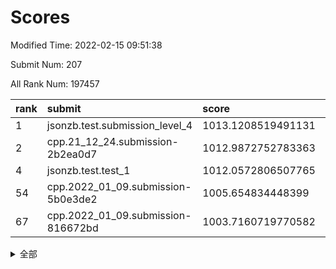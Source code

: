 # Scores

Modified Time: 2022-02-15 09:51:38

Submit Num: 207

All Rank Num: 197457

| rank |               submit               |       score        |       sigma        | pk_num |
| :--- | :--------------------------------- | :----------------- | :----------------- | :----- |
| 1    | jsonzb.test.submission_level_4     | 1013.1208519491131 | 0.8234816858792181 | 3819   |
| 2    | cpp.21_12_24.submission-2b2ea0d7   | 1012.9872752783363 | 0.8202545568765791 | 3818   |
| 4    | jsonzb.test.test_1                 | 1012.0572806507765 | 0.7974377957076141 | 3818   |
| 54   | cpp.2022_01_09.submission-5b0e3de2 | 1005.654834448399  | 0.7189009464188135 | 3815   |
| 67   | cpp.2022_01_09.submission-816672bd | 1003.7160719770582 | 0.7129818443655291 | 3813   |


<details>
<summary>全部</summary>

| rank |                 submit                 |       score        |       sigma        | pk_num |
| :--- | :------------------------------------- | :----------------- | :----------------- | :----- |
| 1    | jsonzb.test.submission_level_4         | 1013.1208519491131 | 0.8234816858792181 | 3819   |
| 2    | cpp.21_12_24.submission-2b2ea0d7       | 1012.9872752783363 | 0.8202545568765791 | 3818   |
| 3    | gobigger.level_3.submission_level_3_20 | 1012.2704868410905 | 0.7837275195411042 | 3817   |
| 4    | jsonzb.test.test_1                     | 1012.0572806507765 | 0.7974377957076141 | 3818   |
| 5    | gobigger.level_3.submission_level_3_4  | 1011.3306605239701 | 0.7703583257266737 | 3815   |
| 6    | gobigger.level_3.submission_level_3_40 | 1011.2782003821378 | 0.762131527229144  | 3817   |
| 7    | gobigger.level_3.submission_level_3_12 | 1011.0386971278041 | 0.7785132730199694 | 3818   |
| 8    | gobigger.level_3.submission_level_3_44 | 1011.0244369917266 | 0.761682324523414  | 3819   |
| 9    | gobigger.level_3.submission_level_3_23 | 1010.8404946622921 | 0.7468918297571978 | 3814   |
| 10   | gobigger.level_3.submission_level_3_13 | 1010.7669557691759 | 0.7732755134352934 | 3815   |
| 11   | gobigger.level_3.submission_level_3_19 | 1010.6986012846648 | 0.7561916388789119 | 3817   |
| 12   | gobigger.level_3.submission_level_3_0  | 1010.6403946271433 | 0.7751846528843467 | 3820   |
| 13   | gobigger.level_3.submission_level_3_48 | 1010.5681781988277 | 0.7635531395671625 | 3818   |
| 14   | gobigger.level_3.submission_level_3_49 | 1010.488440063941  | 0.7755956642277355 | 3817   |
| 15   | gobigger.level_3.submission_level_3_8  | 1010.4657200994101 | 0.773730972269473  | 3810   |
| 16   | gobigger.level_3.submission_level_3_11 | 1010.4627378909992 | 0.7828851461741708 | 3819   |
| 17   | gobigger.level_3.submission_level_3_37 | 1010.3705948519059 | 0.7868964131626983 | 3812   |
| 18   | gobigger.level_3.submission_level_3_24 | 1010.3053425617993 | 0.7516950653255527 | 3815   |
| 19   | gobigger.level_3.submission_level_3_38 | 1010.3034096331503 | 0.7538350525643133 | 3819   |
| 20   | gobigger.level_3.submission_level_3_10 | 1010.250569825397  | 0.7607406215672115 | 3818   |
| 21   | gobigger.level_3.submission_level_3_2  | 1010.2434823789059 | 0.7636592202556849 | 3814   |
| 22   | gobigger.level_3.submission_level_3_17 | 1010.1488029329338 | 0.771823854412335  | 3817   |
| 23   | gobigger.level_3.submission_level_3_22 | 1010.0988595510635 | 0.7693196859021786 | 3814   |
| 24   | gobigger.level_3.submission_level_3_29 | 1010.0388628909558 | 0.7489712984507739 | 3815   |
| 25   | gobigger.level_3.submission_level_3_34 | 1010.0378344076958 | 0.7389729485213054 | 3814   |
| 26   | gobigger.level_3.submission_level_3_1  | 1009.9809404212747 | 0.7518687008764702 | 3812   |
| 27   | gobigger.level_3.submission_level_3_9  | 1009.9538761456712 | 0.762379642731996  | 3818   |
| 28   | gobigger.level_3.submission_level_3_39 | 1009.9497034870425 | 0.74102824324483   | 3816   |
| 29   | gobigger.level_3.submission_level_3_5  | 1009.9244395418654 | 0.7448850830175504 | 3812   |
| 30   | gobigger.level_3.submission_level_3_47 | 1009.9067042860129 | 0.7388278073214771 | 3819   |
| 31   | gobigger.level_3.submission_level_3_14 | 1009.8836471736422 | 0.7817812828645211 | 3818   |
| 32   | gobigger.level_3.submission_level_3_25 | 1009.7960629116153 | 0.7519962511080808 | 3810   |
| 33   | gobigger.level_3.submission_level_3_35 | 1009.7478381311597 | 0.7808220284144427 | 3816   |
| 34   | gobigger.level_3.submission_level_3_41 | 1009.7205466026513 | 0.7602542839298491 | 3817   |
| 35   | gobigger.level_3.submission_level_3_28 | 1009.5798165932207 | 0.7581473176321855 | 3819   |
| 36   | gobigger.level_3.submission_level_3_3  | 1009.5149749935985 | 0.7489065921022395 | 3814   |
| 37   | gobigger.level_3.submission_level_3_26 | 1009.4657029252372 | 0.7509235471673067 | 3810   |
| 38   | gobigger.level_3.submission_level_3_18 | 1009.4542350828835 | 0.7521292764890374 | 3817   |
| 39   | gobigger.level_3.submission_level_3_45 | 1009.3887545387263 | 0.7543541503913628 | 3816   |
| 40   | gobigger.level_3.submission_level_3_30 | 1009.3075362601804 | 0.7457223639108677 | 3816   |
| 41   | gobigger.level_3.submission_level_3_32 | 1009.1746632834962 | 0.7415575928254718 | 3819   |
| 42   | gobigger.level_3.submission_level_3_21 | 1008.9804396782404 | 0.7185568987990422 | 3812   |
| 43   | gobigger.level_3.submission_level_3_33 | 1008.958708578103  | 0.7553938429294667 | 3816   |
| 44   | gobigger.level_3.submission_level_3_43 | 1008.9217462745455 | 0.7537712580645677 | 3817   |
| 45   | gobigger.level_3.submission_level_3_31 | 1008.9179985650167 | 0.7393644579510843 | 3808   |
| 46   | gobigger.level_3.submission_level_3_27 | 1008.9119662590012 | 0.7611700282563564 | 3817   |
| 47   | gobigger.level_3.submission_level_3_46 | 1008.8173742182546 | 0.7544342309218242 | 3817   |
| 48   | gobigger.level_3.submission_level_3_42 | 1008.8148290973882 | 0.7393280934114251 | 3822   |
| 49   | gobigger.level_3.submission_level_3_7  | 1008.7988402012651 | 0.752439108200891  | 3814   |
| 50   | gobigger.level_3.submission_level_3_15 | 1008.7495972097047 | 0.7402653939130353 | 3820   |
| 51   | gobigger.level_3.submission_level_3_36 | 1008.6487296769313 | 0.7296106004482102 | 3819   |
| 52   | gobigger.level_3.submission_level_3_6  | 1008.4090043303792 | 0.7444769313432936 | 3820   |
| 53   | gobigger.level_3.submission_level_3_16 | 1008.4022196947694 | 0.746133787217333  | 3819   |
| 54   | cpp.2022_01_09.submission-5b0e3de2     | 1005.654834448399  | 0.7189009464188135 | 3815   |
| 55   | gobigger.level_1.submission_level_1_44 | 1005.303850814941  | 0.7213833579050977 | 3815   |
| 56   | gobigger.level_1.submission_level_1_29 | 1005.2252292027274 | 0.7172369111810154 | 3816   |
| 57   | gobigger.level_1.submission_level_1_22 | 1004.5655208022374 | 0.7330077512236772 | 3816   |
| 58   | gobigger.level_1.submission_level_1_21 | 1004.4367451845357 | 0.7257815059806002 | 3817   |
| 59   | gobigger.level_1.submission_level_1_23 | 1004.2081276165334 | 0.7216429471596185 | 3821   |
| 60   | gobigger.level_1.submission_level_1_13 | 1004.1776047029434 | 0.7194856586788295 | 3820   |
| 61   | gobigger.level_1.submission_level_1_26 | 1004.156609726888  | 0.7227269232908569 | 3817   |
| 62   | gobigger.level_1.submission_level_1_33 | 1004.0592876178356 | 0.7257135854762176 | 3820   |
| 63   | gobigger.level_1.submission_level_1_45 | 1004.0480098779285 | 0.7270272310165826 | 3820   |
| 64   | gobigger.level_1.submission_level_1_31 | 1003.7725280093559 | 0.7151258359391907 | 3813   |
| 65   | gobigger.level_1.submission_level_1_25 | 1003.7323565816127 | 0.7137596572976747 | 3816   |
| 66   | gobigger.level_1.submission_level_1_14 | 1003.7237053042286 | 0.7152226355781568 | 3815   |
| 67   | cpp.2022_01_09.submission-816672bd     | 1003.7160719770582 | 0.7129818443655291 | 3813   |
| 68   | gobigger.level_1.submission_level_1_8  | 1003.6668287293647 | 0.7178602893063143 | 3812   |
| 69   | gobigger.level_1.submission_level_1_17 | 1003.6654529811341 | 0.7062255640264525 | 3820   |
| 70   | gobigger.level_1.submission_level_1_11 | 1003.6471031823534 | 0.7236519691889155 | 3809   |
| 71   | gobigger.level_1.submission_level_1_3  | 1003.6438476295931 | 0.7093543132463607 | 3812   |
| 72   | gobigger.level_1.submission_level_1_34 | 1003.5183294397871 | 0.7129011426832066 | 3814   |
| 73   | gobigger.level_1.submission_level_1_48 | 1003.4603237188578 | 0.7072900595815156 | 3820   |
| 74   | gobigger.level_1.submission_level_1_39 | 1003.4312492062082 | 0.7234343268056004 | 3811   |
| 75   | gobigger.level_1.submission_level_1_9  | 1003.3988249582128 | 0.7091045536464932 | 3812   |
| 76   | gobigger.level_1.submission_level_1_41 | 1003.3278388736621 | 0.7092405541685779 | 3814   |
| 77   | gobigger.level_1.submission_level_1_18 | 1003.3201626376945 | 0.7113512806412001 | 3818   |
| 78   | gobigger.level_1.submission_level_1_28 | 1003.3161282518587 | 0.7175557757395138 | 3816   |
| 79   | gobigger.level_1.submission_level_1_0  | 1003.290637642997  | 0.7126792840289045 | 3813   |
| 80   | gobigger.level_1.submission_level_1_10 | 1003.2667654920754 | 0.7047430807921958 | 3819   |
| 81   | gobigger.level_1.submission_level_1_5  | 1003.2253022575732 | 0.7084875608564466 | 3813   |
| 82   | gobigger.level_1.submission_level_1_16 | 1003.1457980957322 | 0.7108535198526783 | 3814   |
| 83   | gobigger.level_1.submission_level_1_35 | 1003.1096212843787 | 0.7192821590841969 | 3813   |
| 84   | gobigger.level_1.submission_level_1_12 | 1003.0933852684752 | 0.7077981257050917 | 3819   |
| 85   | gobigger.level_1.submission_level_1_40 | 1003.0809375871693 | 0.7207312134985674 | 3813   |
| 86   | gobigger.level_1.submission_level_1_1  | 1003.0754424673509 | 0.7177013959929226 | 3815   |
| 87   | gobigger.level_1.submission_level_1_32 | 1003.0697474328393 | 0.7157369218429891 | 3816   |
| 88   | gobigger.level_1.submission_level_1_46 | 1003.0037765283084 | 0.7084841125097062 | 3815   |
| 89   | gobigger.level_1.submission_level_1_38 | 1003.0016945492911 | 0.7289820204555407 | 3817   |
| 90   | gobigger.level_1.submission_level_1_20 | 1002.8932402333958 | 0.7223846679193542 | 3812   |
| 91   | gobigger.level_1.submission_level_1_19 | 1002.8158863273391 | 0.7127658727222501 | 3812   |
| 92   | gobigger.level_1.submission_level_1_27 | 1002.8097145542803 | 0.7099074786291218 | 3815   |
| 93   | gobigger.level_1.submission_level_1_24 | 1002.7299514292823 | 0.7198096254458664 | 3816   |
| 94   | gobigger.level_1.submission_level_1_36 | 1002.5962288500214 | 0.7090690123468362 | 3808   |
| 95   | gobigger.level_1.submission_level_1_49 | 1002.5894906404059 | 0.7204861187274284 | 3819   |
| 96   | gobigger.level_1.submission_level_1_37 | 1002.5485423353531 | 0.7206515394247915 | 3815   |
| 97   | gobigger.level_1.submission_level_1_30 | 1002.4865565100054 | 0.7180816896645326 | 3817   |
| 98   | gobigger.level_1.submission_level_1_43 | 1002.4797803469847 | 0.7266518109650955 | 3816   |
| 99   | gobigger.level_1.submission_level_1_15 | 1002.2248687851342 | 0.7170552388756307 | 3813   |
| 100  | gobigger.level_1.submission_level_1_2  | 1002.178018668993  | 0.7072349997678484 | 3812   |
| 101  | gobigger.level_1.submission_level_1_42 | 1002.1591999862446 | 0.7168204670683841 | 3820   |
| 102  | gobigger.level_1.submission_level_1_7  | 1002.0591798848384 | 0.713805456645893  | 3822   |
| 103  | gobigger.level_1.submission_level_1_47 | 1002.0389981953208 | 0.7149233206819023 | 3816   |
| 104  | gobigger.level_1.submission_level_1_4  | 1001.426689165251  | 0.7084863983227407 | 3814   |
| 105  | gobigger.level_1.submission_level_1_6  | 1001.2611371270449 | 0.7149400522205486 | 3820   |
| 106  | gobigger.random.submission_random_47   | 997.4010494183497  | 0.6965789261037804 | 3822   |
| 107  | gobigger.random.submission_random_0    | 997.2741772620072  | 0.7202085866978656 | 3818   |
| 108  | gobigger.random.submission_random_17   | 997.1117155183674  | 0.7067051296222386 | 3821   |
| 109  | gobigger.random.submission_random_42   | 996.9334028926357  | 0.7159660141836138 | 3816   |
| 110  | gobigger.random.submission_random_26   | 996.8460038610422  | 0.7131917684035881 | 3816   |
| 111  | gobigger.random.submission_random_12   | 996.8046769646656  | 0.7112952258915911 | 3812   |
| 112  | gobigger.random.submission_random_34   | 996.7964627907974  | 0.7025686378628027 | 3821   |
| 113  | gobigger.random.submission_random_15   | 996.6149096138806  | 0.7241920227869739 | 3814   |
| 114  | gobigger.random.submission_random_29   | 996.5152183251612  | 0.6985309344699916 | 3814   |
| 115  | gobigger.random.submission_random_35   | 996.5071720817806  | 0.7171088411643046 | 3816   |
| 116  | gobigger.random.submission_random_49   | 996.4213775301063  | 0.7044309816905288 | 3815   |
| 117  | gobigger.random.submission_random_7    | 996.4200604115625  | 0.7101007111720431 | 3821   |
| 118  | gobigger.random.submission_random_30   | 996.3606578895143  | 0.7033324991230231 | 3822   |
| 119  | gobigger.random.submission_random_44   | 996.3592753913889  | 0.7133579068766587 | 3814   |
| 120  | gobigger.random.submission_random_18   | 996.3473956637739  | 0.7045868278402801 | 3816   |
| 121  | gobigger.random.submission_random_48   | 996.3016624540769  | 0.7116997161920691 | 3817   |
| 122  | gobigger.random.submission_random_13   | 996.2783738787191  | 0.7106583264942891 | 3811   |
| 123  | gobigger.random.submission_random_25   | 996.2463244635484  | 0.7088425153578798 | 3815   |
| 124  | gobigger.random.submission_random_19   | 996.2149886063297  | 0.7177100258163098 | 3815   |
| 125  | gobigger.random.submission_random_38   | 996.1813800218275  | 0.7105670144930205 | 3821   |
| 126  | gobigger.random.submission_random_31   | 996.1581559236024  | 0.7197956574510681 | 3810   |
| 127  | gobigger.random.submission_random_2    | 996.147219469488   | 0.7121003475469917 | 3816   |
| 128  | gobigger.random.submission_random_8    | 996.1431084930744  | 0.7155229300377348 | 3817   |
| 129  | gobigger.random.submission_random_43   | 996.1426835110597  | 0.710694593654486  | 3818   |
| 130  | gobigger.random.submission_random_28   | 996.1410598692449  | 0.7192016419881853 | 3814   |
| 131  | gobigger.random.submission_random_21   | 996.083433826673   | 0.709829042997135  | 3813   |
| 132  | gobigger.random.submission_random_24   | 996.0397157064717  | 0.7247967309649993 | 3815   |
| 133  | gobigger.random.submission_random_39   | 996.0352447525106  | 0.7154138531439268 | 3816   |
| 134  | gobigger.random.submission_random_46   | 996.0223923188744  | 0.7097319814916034 | 3814   |
| 135  | gobigger.random.submission_random_3    | 996.0184939418436  | 0.7016989702976758 | 3814   |
| 136  | gobigger.random.submission_random_32   | 996.0074177837326  | 0.6980240678014453 | 3816   |
| 137  | gobigger.random.submission_random_6    | 996.0014742107123  | 0.7115302830027892 | 3818   |
| 138  | gobigger.random.submission_random_40   | 995.9711460278552  | 0.7173930790483756 | 3815   |
| 139  | gobigger.random.submission_random_37   | 995.8977013092515  | 0.7050988402594542 | 3811   |
| 140  | gobigger.random.submission_random_5    | 995.8720932465027  | 0.7046331872899767 | 3815   |
| 141  | gobigger.random.submission_random_9    | 995.8366733754386  | 0.7297855817629415 | 3816   |
| 142  | gobigger.random.submission_random_14   | 995.8310686894018  | 0.7212097799517683 | 3813   |
| 143  | gobigger.random.submission_random_11   | 995.8137900318017  | 0.7122465529723271 | 3809   |
| 144  | gobigger.random.submission_random_36   | 995.8117440849331  | 0.7082321339372809 | 3815   |
| 145  | gobigger.random.submission_random_16   | 995.7494406305416  | 0.7076760879249849 | 3815   |
| 146  | gobigger.random.submission_random_27   | 995.7365916363985  | 0.7151830483221328 | 3822   |
| 147  | gobigger.random.submission_random_45   | 995.5327698959592  | 0.7105874029893346 | 3814   |
| 148  | gobigger.random.submission_random_10   | 995.375283166278   | 0.7015146266479625 | 3818   |
| 149  | gobigger.random.submission_random_23   | 995.3204853299063  | 0.719513783162298  | 3811   |
| 150  | gobigger.random.submission_random_33   | 995.2833019900783  | 0.7098917470873579 | 3820   |
| 151  | gobigger.random.submission_random_1    | 995.2414557174495  | 0.7183507977941855 | 3811   |
| 152  | gobigger.random.submission_random_41   | 995.2324697462274  | 0.6999399379123317 | 3817   |
| 153  | gobigger.random.submission_random_4    | 994.7571888463307  | 0.7212392070599606 | 3811   |
| 154  | gobigger.random.submission_random_20   | 994.6762864744761  | 0.7145470277178364 | 3818   |
| 155  | gobigger.random.submission_random_22   | 994.4667176450885  | 0.7195385888729205 | 3817   |
| 156  | gobigger.level_2.submission_level_2_48 | 993.8821383963142  | 0.7405569951928034 | 3811   |
| 157  | gobigger.level_2.submission_level_2_31 | 993.8064653061414  | 0.7239827295836416 | 3820   |
| 158  | gobigger.level_2.submission_level_2_34 | 993.7854747308648  | 0.7218882799331464 | 3812   |
| 159  | gobigger.level_2.submission_level_2_5  | 993.7475936388269  | 0.7429977108470011 | 3818   |
| 160  | gobigger.level_2.submission_level_2_14 | 993.6787388368047  | 0.7292369301663341 | 3810   |
| 161  | gobigger.level_2.submission_level_2_6  | 993.485101898738   | 0.7426398093742076 | 3815   |
| 162  | gobigger.level_2.submission_level_2_2  | 993.2173817510956  | 0.7177271298393167 | 3819   |
| 163  | gobigger.level_2.submission_level_2_39 | 993.1699933992048  | 0.7282664880320903 | 3811   |
| 164  | gobigger.level_2.submission_level_2_37 | 992.9494651267252  | 0.7330911938261572 | 3814   |
| 165  | gobigger.level_2.submission_level_2_1  | 992.8160347512112  | 0.7420418085589034 | 3819   |
| 166  | gobigger.level_2.submission_level_2_33 | 992.6816272531869  | 0.7303319326339311 | 3818   |
| 167  | gobigger.level_2.submission_level_2_19 | 992.5985795780438  | 0.722157352120154  | 3815   |
| 168  | gobigger.level_2.submission_level_2_45 | 992.5182839014951  | 0.7276990236785078 | 3815   |
| 169  | gobigger.level_2.submission_level_2_23 | 992.4868182101811  | 0.7313218909600103 | 3816   |
| 170  | gobigger.level_2.submission_level_2_42 | 992.3785032268153  | 0.7557536817888898 | 3815   |
| 171  | gobigger.level_2.submission_level_2_20 | 992.3751430305401  | 0.7521353656655092 | 3813   |
| 172  | gobigger.level_2.submission_level_2_4  | 992.3163503358326  | 0.7422855365513643 | 3817   |
| 173  | gobigger.level_2.submission_level_2_28 | 992.2686427066744  | 0.7554470801908966 | 3815   |
| 174  | gobigger.level_2.submission_level_2_46 | 992.2276761007628  | 0.7301736837475787 | 3810   |
| 175  | gobigger.level_2.submission_level_2_8  | 992.1924145505268  | 0.7454185847792544 | 3813   |
| 176  | gobigger.level_2.submission_level_2_9  | 992.1876033851494  | 0.7438841341924716 | 3817   |
| 177  | gobigger.level_2.submission_level_2_38 | 992.1594183910163  | 0.7403424483194911 | 3816   |
| 178  | gobigger.level_2.submission_level_2_17 | 992.1147372348182  | 0.7528361425262987 | 3813   |
| 179  | gobigger.level_2.submission_level_2_21 | 992.0498325025081  | 0.7553403628756672 | 3813   |
| 180  | gobigger.level_2.submission_level_2_29 | 992.040690518755   | 0.7496519663489545 | 3816   |
| 181  | gobigger.level_2.submission_level_2_11 | 992.0317500003476  | 0.7542303746733197 | 3813   |
| 182  | gobigger.level_2.submission_level_2_26 | 992.0262359394353  | 0.7563848434714054 | 3821   |
| 183  | gobigger.level_2.submission_level_2_40 | 991.9613946182242  | 0.7531604234097697 | 3812   |
| 184  | gobigger.level_2.submission_level_2_10 | 991.9211293412733  | 0.7411754715041118 | 3807   |
| 185  | gobigger.level_2.submission_level_2_36 | 991.8774321314752  | 0.7574414752801777 | 3814   |
| 186  | gobigger.level_2.submission_level_2_0  | 991.8326771649539  | 0.7481646494420634 | 3817   |
| 187  | gobigger.level_2.submission_level_2_32 | 991.8145470966138  | 0.7421160648513978 | 3816   |
| 188  | gobigger.level_2.submission_level_2_7  | 991.7680559858647  | 0.739509418469489  | 3810   |
| 189  | gobigger.level_2.submission_level_2_47 | 991.7257885205536  | 0.7449367726046787 | 3817   |
| 190  | gobigger.level_2.submission_level_2_18 | 991.7158285976305  | 0.7360234466223162 | 3818   |
| 191  | gobigger.level_2.submission_level_2_35 | 991.6503034964269  | 0.7552041891112637 | 3816   |
| 192  | gobigger.level_2.submission_level_2_3  | 991.6313368029863  | 0.7627594748980209 | 3818   |
| 193  | gobigger.level_2.submission_level_2_44 | 991.5527855461512  | 0.7664948937041687 | 3812   |
| 194  | gobigger.level_2.submission_level_2_22 | 991.4869573508807  | 0.761738408038441  | 3814   |
| 195  | gobigger.level_2.submission_level_2_27 | 991.439360630368   | 0.7376707708421489 | 3814   |
| 196  | gobigger.level_2.submission_level_2_24 | 991.4120724320103  | 0.74131164515666   | 3813   |
| 197  | gobigger.level_2.submission_level_2_15 | 991.2782733315015  | 0.7485102817559044 | 3818   |
| 198  | gobigger.level_2.submission_level_2_30 | 991.2615650924005  | 0.7649351866902903 | 3817   |
| 199  | gobigger.level_2.submission_level_2_16 | 991.219012288582   | 0.7624832232916943 | 3814   |
| 200  | gobigger.level_2.submission_level_2_25 | 991.0817701414895  | 0.7663006383286765 | 3813   |
| 201  | gobigger.level_2.submission_level_2_12 | 991.0146743646013  | 0.7629660666632119 | 3818   |
| 202  | gobigger.level_2.submission_level_2_43 | 990.9501178087592  | 0.7347149424103825 | 3816   |
| 203  | gobigger.level_2.submission_level_2_13 | 990.8463560802571  | 0.7614918577610249 | 3820   |
| 204  | gobigger.level_2.submission_level_2_49 | 989.8271854907051  | 0.7719130772566429 | 3817   |
| 205  | gobigger.level_2.submission_level_2_41 | 989.6826766273437  | 0.7955277613174849 | 3815   |
| 206  | gobigger.none.submission_none_0        | 976.8257569497081  | 1.471292302118088  | 3815   |
| 207  | gobigger.none.submission_none_1        | 975.7877584565954  | 1.4453326064473226 | 3814   |

</details>